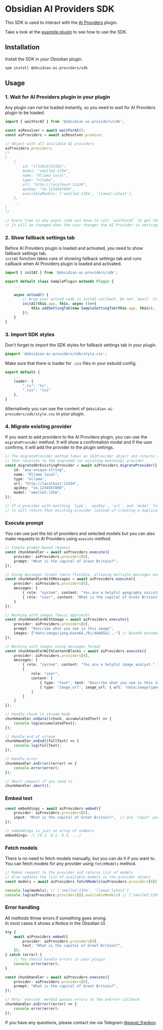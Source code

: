 # Obsidian AI Providers SDK
This SDK is used to interact with the [AI Providers](https://github.com/obsidian-ai-providers/obsidian-ai-providers) plugin.

Take a look at the [example plugin](../example-plugin/main.ts) to see how to use the SDK.

## Installation
Install the SDK in your Obsidian plugin.

```bash
npm install @obsidian-ai-providers/sdk
```

## Usage

### 1. Wait for AI Providers plugin in your plugin
Any plugin can not be loaded instantly, so you need to wait for AI Providers plugin to be loaded.
```typescript
import { waitForAI } from '@obsidian-ai-providers/sdk';

const aiResolver = await waitForAI();
const aiProviders = await aiResolver.promise;

// Object with all available AI providers
aiProviders.providers;
/*
[
    {
        id: "1732815722182",
        model: "smollm2:135m",
        name: "Ollama local",
        type: "ollama",
        url: "http://localhost:11434",
        apiKey: "sk-1234567890",
        availableModels: ['smollm2:135m', 'llama2:latest'],
    },
    ...
]
*/

// Every time in any async code you have to call `waitForAI` to get the current instance of AI Providers.
// It will be changed when the user changes the AI Provider in settings.
```

### 2. Show fallback settings tab
Before AI Providers plugin is loaded and activated, you need to show fallback settings tab.  
`initAI` function takes care of showing fallback settings tab and runs callback when AI Providers plugin is loaded and activated.

```typescript
import { initAI } from '@obsidian-ai-providers/sdk';

export default class SamplePlugin extends Plugin {
	...

	async onload() {
        // Wrap your onload code in initAI callback. Do not `await` it.
        initAI(this.app, this, async ()=>{
            this.addSettingTab(new SampleSettingTab(this.app, this));
		});
	}
}
```

### 3. Import SDK styles
Don't forget to import the SDK styles for fallback settings tab in your plugin.
```css
@import '@obsidian-ai-providers/sdk/style.css';
```
Make sure that there is loader for `.css` files in your esbuild config.
```typescript
export default {
    ...
    loader: {
		".ts": "ts",
		".css": "css"
	},
}
```
Alternatively you can use the content of `@obsidian-ai-providers/sdk/style.css` in your plugin.

### 4. Migrate existing provider
If you want to add providers to the AI Providers plugin, you can use the `migrateProvider` method.
It will show a confirmation modal and if the user confirms, it will add the provider to the plugin settings.

```typescript
// The migrateProvider method takes an IAIProvider object and returns a promise
// that resolves to the migrated (or existing matching) provider
const migratedOrExistingProvider = await aiProviders.migrateProvider({
    id: "any-unique-string",
    name: "Ollama local",
    type: "ollama",
    url: "http://localhost:11434",
    apiKey: "sk-1234567890",
    model: "smollm2:135m",
});

// If a provider with matching `type`, `apiKey`, `url`, and `model` fields already exists,
// it will return that existing provider instead of creating a duplicate
```

### Execute prompt
You can use just the list of providers and selected models but you can also make requests to AI Providers using `execute` method.

```typescript
// Simple prompt-based request
const chunkHandler = await aiProviders.execute({
    provider: aiProviders.providers[0],
    prompt: "What is the capital of Great Britain?",
});

// Using messages format (more flexible, allowing multiple messages and different roles)
const chunkHandlerWithMessages = await aiProviders.execute({
    provider: aiProviders.providers[0],
    messages: [
        { role: "system", content: "You are a helpful geography assistant." },
        { role: "user", content: "What is the capital of Great Britain?" }
    ]
});

// Working with images (basic approach)
const chunkHandlerWithImage = await aiProviders.execute({
    provider: aiProviders.providers[0],
    prompt: "Describe what you see in this image",
    images: ["data:image/jpeg;base64,/9j/4AAQSkZ..."] // Base64 encoded image
});

// Working with images using messages format
const chunkHandlerWithContentBlocks = await aiProviders.execute({
    provider: aiProviders.providers[0],
    messages: [
        { role: "system", content: "You are a helpful image analyst." },
        { 
            role: "user", 
            content: [
                { type: "text", text: "Describe what you see in this image" },
                { type: "image_url", image_url: { url: "data:image/jpeg;base64,/9j/4AAQSkZ..." } }
            ]
        }
    ]
});

// Handle chunk in stream mode
chunkHandler.onData((chunk, accumulatedText) => {
    console.log(accumulatedText);
});

// Handle end of stream
chunkHandler.onEnd((fullText) => {
    console.log(fullText);
});

// Handle error
chunkHandler.onError((error) => {
    console.error(error);
});

// Abort request if you need to
chunkHandler.abort();
```

### Embed text
```typescript
const embeddings = await aiProviders.embed({
    provider: aiProviders.providers[0],
    input: "What is the capital of Great Britain?",  // Use 'input' parameter
});

// embeddings is just an array of numbers
embeddings; // [0.1, 0.2, 0.3, ...]
```

### Fetch models
There is no need to fetch models manually, but you can do it if you want to.
You can fetch models for any provider using `fetchModels` method.

```typescript
// Makes request to the provider and returns list of models
// Also updates the list of available models in the provider object
const models = await aiProviders.fetchModels(aiProviders.providers[0]);

console.log(models); // ['smollm2:135m', 'llama2:latest']
console.log(aiProviders.providers[0].availableModels) // ['smollm2:135m', 'llama2:latest']
```

### Error handling
All methods throw errors if something goes wrong.  
In most cases it shows a Notice in the Obsidian UI.

```typescript
try {
    await aiProviders.embed({
        provider: aiProviders.providers[0],
        text: "What is the capital of Great Britain?",
    });
} catch (error) {
    // You should handle errors in your plugin
    console.error(error);
}
```
```typescript
const chunkHandler = await aiProviders.execute({
    provider: aiProviders.providers[0],
    prompt: "What is the capital of Great Britain?",
});

// Only `execute` method passes errors to the onError callback
chunkHandler.onError((error) => {
    console.error(error);
});


```

If you have any questions, please contact me via Telegram [@pavel_frankov](https://t.me/pavel_frankov).
